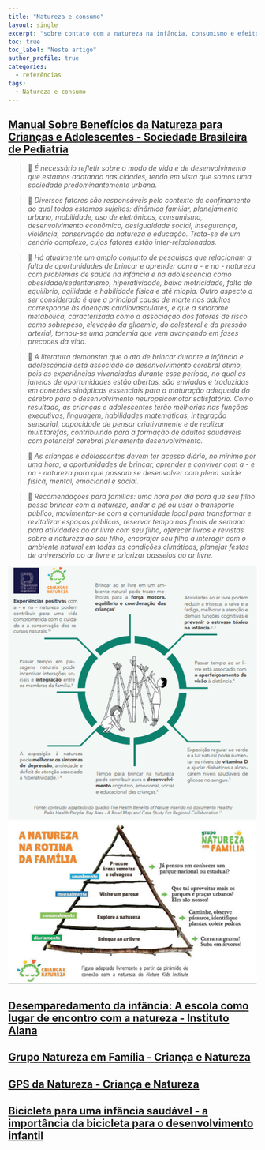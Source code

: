 ```yaml
---
title: "Natureza e consumo"
layout: single
excerpt: "sobre contato com a natureza na infância, consumismo e efeitos da publicidade infantil"
toc: true
toc_label: "Neste artigo"
author_profile: true
categories:
  - referências
tags:
  - Natureza e consumo
---
```


## [Manual Sobre Benefícios da Natureza para Crianças e Adolescentes - Sociedade Brasileira de Pediatria](https://www.sbp.com.br/fileadmin/user_upload/manual_orientacao_sbp_cen_.pdf)

> 💬 *É necessário refletir sobre o modo de vida e de desenvolvimento que estamos adotando nas cidades, tendo em vista que somos uma sociedade predominantemente urbana.*

> 💬 *Diversos fatores são responsáveis pelo contexto de confinamento ao qual todos estamos sujeitos: dinâmica familiar, planejamento urbano, mobilidade, uso de eletrônicos, consumismo, desenvolvimento econômico, desigualdade social, insegurança, violência, conservação da natureza e educação. Trata-se de um cenário complexo, cujos fatores estão inter-relacionados.*

> 💬 *Há atualmente um amplo conjunto de pesquisas que relacionam a falta de oportunidades de brincar e aprender com a - e na - natureza com problemas de saúde na infância e na adolescência como obesidade/sedentarismo, hiperatividade, baixa motricidade, falta de equilíbrio, agilidade e habilidade física e até miopia. Outro aspecto a ser considerado é que a principal causa de morte nos adultos corresponde às doenças cardiovasculares, e que a síndrome metabólica, caracterizada como a associação dos fatores de risco como sobrepeso, elevação da glicemia, do colesterol e da pressão arterial, tornou-se uma pandemia que vem avançando em fases precoces da vida.*

> 💬 *A literatura demonstra que o ato de brincar durante a infância e adolescência está associado ao desenvolvimento cerebral ótimo, pois as experiências vivenciadas durante esse período, no qual as janelas de oportunidades estão abertas, são enviadas e traduzidas em conexões sinápticas essenciais para a maturação adequada do cérebro para o desenvolvimento neuropsicomotor satisfatório. Como resultado, as crianças e adolescentes terão melhorias nas funções executivas, linguagem, habilidades matemáticas, integração sensorial, capacidade de pensar criativamente e de realizar multitarefas, contribuindo para a formação de adultos saudáveis com potencial cerebral plenamente desenvolvimento.* 

> 💬 *As crianças e adolescentes devem ter acesso diário, no mínimo por uma hora, a oportunidades de brincar, aprender e conviver com a - e na - natureza para que possam se desenvolver com plena saúde física, mental, emocional e social.*

>💬 *Recomendações para famílias: uma hora por dia para que seu filho possa brincar com a natureza, andar a pé ou usar o transporte público, movimentar-se com a comunidade local para transformar e revitalizar espaços públicos, reservar tempo nos finais de semana para atividades ao ar livre com seu filho, oferecer livros e revistas sobre a natureza ao seu filho, encorajar seu filho a interagir com o ambiente natural em todas as condições climáticas, planejar festas de aniversário ao ar livre e priorizar passeios ao ar livre.*

![](https://raw.githubusercontent.com/freitasamanda/enciclopediamaterna/main/images/natureza-criancas.png)
![](https://raw.githubusercontent.com/freitasamanda/enciclopediamaterna/main/images/natureza-familia.png)

## [Desemparedamento da infância: A escola como lugar de encontro com a natureza - Instituto Alana](https://criancaenatureza.org.br/wp-content/uploads/2018/08/Desemparedamento_infancia.pdf)

## [Grupo Natureza em Família - Criança e Natureza](https://criancaenatureza.org.br/pt/nossas-acoes/clubes-natureza-em-familia/)

## [GPS da Natureza - Criança e Natureza](https://criancaenatureza.org.br/gps-da-natureza/login)

## [Bicicleta para uma infância saudável - a importância da bicicleta para o desenvolvimento infantil](https://criancaenatureza.org.br/wp-content/uploads/2018/09/Infográfico-Bicicleta-infância-saudável-Bicicleta-nos-Planos.pdf)